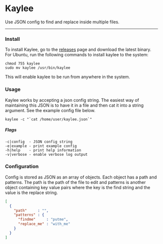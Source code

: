 # Kaylee

Use JSON config to find and replace inside multiple files.

---

### Install
To install Kaylee, go to the [releases](https://github.com/Synapse791/kaylee/releases) page and download the latest binary. For Ubuntu, run the following commands to install kaylee to the system:
```
chmod 755 kaylee
sudo mv kaylee /usr/bin/kaylee
```

This will enable kaylee to be run from anywhere in the system.

### Usage
Kaylee works by accepting a json config string. The easiest way of maintaining this JSON is to have it in a file and then cat it into a string argument. See the example config file below.

```
kaylee -c "`cat /home/user/kaylee.json`"
```

##### Flags
```
-c|config  - JSON config string 
-e|example - print example config
-h|help    - print help information
-v|verbose - enable verbose log output
```

### Configuration
Config is stored as JSON as an array of objects. Each object has a path and patterns. The path is the path of the file to edit and patterns is another object containing key value pairs where the key is the find string and the value is the replace string.

```json
[
  {
    "path"     : "",
    "patterns" : {
      "findme"     : "putme",
      "replace_me" : "with_me"
    }
  }
]
```